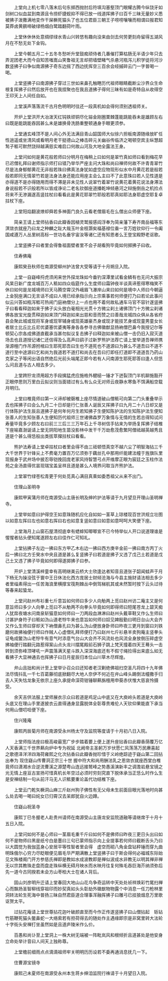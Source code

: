 <!-- { "loadSidebar": true } -->
　　上堂向上机七零八落末后句东掷西抛肘后符填沟塞壑顶门眼耀古腾今纵饶牙如剑树口似血盆到南源且令捞虾捷蚬抑不得已放一线道挥拂子曰百千三昧无量妙义悉被拂子泼撒满地变作干屎橛死猫头了也五位君臣三朝王子唠唠嚷嚷而相谓曰报君知莫莽卤黄鹂啼破绿杨烟白鹭踏翻荷叶雨。

　　上堂休休休处意绸缪绿水青山兴转悠有趣向没来由剑去何劳更刻舟留得五湖风月在不愁无处下金钩。

　　上堂今朝五月二十五冬冬愁听升堂鼓痴顽侍者几番催打算枯肠无半语少年只去弄泥团老大而今自知苦嗤嵩山笑鲁祖无言却把墙壁睹气杀悬河瓶泻儿积学徒将河沙数竖拂子曰争似南源拂子奇东边摇了西边抚挥空三百余会经摵碎云门一字普喝一喝。

　　上堂竖拂子曰南源拂子穿过三世如来鼻孔触瞎历代祖师眼睛截断尘沙界众生命根复挥拂子曰然后放开也在我捏聚也在我且道拂子得何三昧有如是奇特自从收得空王印天上人间任自如。

　　上堂溪声落落流千古月色明明时往还一段真机如会得何须别透祖师关。

　　开炉上堂洪开大冶泼天红钝铁顽铜尽化镕金刚圈栗棘蓬能跳能吞未是雄顾左右曰既是能跳能吞因甚么未是雄换骨洗肠重整顿通身手眼更须参。

　　上堂通玄峰顶不是人间心外无法满目青山韶国师大似徐六担板南源随缘放旷任性逍遥或坐清风或看明月老干挺德山之棒击碎元关幽谷传临济之喝顿空宾主纵慧超鹙子秪可默然饶辩越满慈实难启口何故山河及大地全露法王身。

　　上堂问如何是黄花般若师曰分明月在梅稍上曰如何是翠竹真如师曰看到梅花早已迟僧礼拜曰谢师指示师打曰错乃举华严座主问大珠和尚曰禅师何故不许青青翠竹尽是法身郁郁黄花无非般若珠曰佛真法身犹如虚空应物现形似水中月黄花若是般若般若即同无情翠竹若是法身法身还能应用座主会么主曰不了此意珠曰若人见性道是亦得道不是亦得随用而得不滞是非未见性人说翠竹着翠竹说黄花着黄花说法身滞法身说般若不识般若所以皆成诤论二老名钦御座道播乾坤倾悬河之辩施倒岳之机捡点将来不无渗漏遂高竖拄杖曰看看此是黄花耶翠竹耶般若耶真如耶法身耶虚空耶复卓拄杖下座。

　　上堂阳焰翻波燎却舜若多神面门良久云看老僧眉毛在么僧出众师便下座。

　　简亲王请上堂师拈香曰此瓣香因植灵鹫报感阎浮奉为简亲藩下寿齐南岳福等东溟敛衣就座乃曰龙之种麟之趾大哉玉叶金枝灏矣福基禄位垂一言万姓钦仰行一令阖国咸遵万人丛里树高标一世功名垂宇宙汝等诸仁还有知恩者么王登宝殿野老讴歌。

　　上堂竖拂子曰者里会得鲁祖面壁者里不会子胡看狗毕竟如何掷拂子曰收。

　　住寿佛庵

　　康熙癸丑秋师在南源受柳州护法曾大受等请于十月朔旦入院。

　　上堂一自嶷峰捋虎须闲来世外探龙珠如今垂钓深潭里试看金鳞有也无问大振宗风杲日新广度龙城百万人秪如四众临筵作么生度师曰霜钟夜半谈真谛惹得寒梅笑不休曰如何是龙城境师曰天马腾空霄汉外峨眉飞瀑岸山来曰如何是境中人师曰今朝逼上金猊座满口无言话不成曰人境已经承指示向上宗乘事若何师便打乃曰若论此事问似云兴答如瓶泻秪可热闹门庭衲僧分上一点也用不着何故私通车马官不容针遂竖拂子曰看看释迦如来于拂子尖头放白毫相光光贯十方微尘刹土诸佛顶门十方微尘刹诸佛各放宝光旋贯释迦如来顶门释迦如来出慈和音而赞之曰善哉龙城四众俱从各省府县会聚此城或现将军身或现宰辅身或现英雄豪杰身或现才能技艺身或现童男童女长者居士比丘比丘尼优婆塞优婆夷等身各各参寻古佛徽猷显扬衲僧巴鼻今我授记尔等顿契心宗各成佛道直截承当甚勿拟议复击拂子曰释迦如来被山僧一击仍旧入寂灭道场去也且道授记诸仁还信得及么高声曰鹞子过新罗熊护法荐亡请上堂举道吾禅师携渐源檀门作吊源拊棺曰生耶死耶吾曰生也不道死也不道源曰为甚么不道吾曰不道不道行至中途源曰乞和尚为我道若不道打和尚去在吾曰打即任打道即不道道吾乃药山克家之子等闲出语自然绝后光前头端尾正即今若有人问南源生耶死耶答曰逢人但恁么问且道与古人相去多少。

　　上堂跨狞龙须用超方手段擒猛虎应施格外楗槌一锤才下迸裂顶门半机聊施豁开正眼停思则万里白云拟议则当面错过有么有么众无对师云夜静水寒鱼不饵满船空载月明归。

　　上堂曰椎竟师曰第一义谛却被磬椎上座尽情道破山僧秪可向第二门头重叠举示去也挥拂子曰会么九月二十日却是行仁张善人诞辰又挥拂子曰九月二十八日却又是行体陈护法生辰且道拂子是何年何月生若知拂子生便知陈护法的生知陈护法生便知张善人的生知张善人生便知历代祖师三世诸佛森罗万象情与无情的生若总得知试问寿量毕竟多少顾左右曰前三三后三三万年石上千寻树信手拈来为举扬复挥拂子结椎下座喻嘉澍诞请上堂无阴阳地生苗没影林中发干千万劫愈茂愈繁阿僧祗越英越秀且道是个甚么得恁般出类拔萃撺拄杖曰看看。

　　熊护法寿请上堂卓拄杖曰者里会得不由三祗顿悟真空不越六尘了明智海拈三千大千世界于针锋尖上不费毫力置百万亿须弥于藕丝孔中那用纤能建法幢于旌旗队里现报身于武弁场中披忍辱铠挽回庞老家风持智慧弓点开维摩正眼为宸廷之玉柱作法苑之金汤直得优昙现瑞宝盖呈祥且道是甚么人境界问取当齐熊护法。

　　上堂翠竹绿苍松青更于何处觅真心满目真乘如委悉祖父从来不出门。

　　住理山圣明寺

　　康熙甲寅蒲月师在南源受山主唐长明及绅衿护法等请于九月望旦开理山圣明禅寺。

　　上堂举如意曰护得空王如意珠随机应化自如如一茎草上琼楼现百世洪规立壮图以如意左挥曰左也如意右挥曰右也如意复竖如意曰如意如意呵呵大笑便下座。

　　上堂海月上山窗石屋清彻底幸有蟋蟀知唧唧宣不已今特举似人开口说道理谁是惺惺者拈头便知尾遂顾左右曰佳作仁可知礼。

　　上堂拈拂子左边一拂曰东方甲乙木右边一拂曰西方庚辛金前一拂曰南方丙丁火后一拂曰北方壬癸水中央且道是甚么复竖拂子曰若道是拂子又违了戊己土若道是戊己土又违了拂子毕竟如何即得遂掷拂子曰参。

　　开炉上堂清溪梓童幸有高明继美云桥大士欣逢达者知音且道张子韶闻蛙声于月下杨无为操没弦于寰中王日休法化西方庞居士财倾沧海与今县主施财请法相去多少者里缁素得出一任苦海浪里横撑宝筏荆棘丛中倒驾梯航其或未然暂时按下云头过待等春来起蛰龙。

　　上堂问赵州布衫重七斤意旨如何师曰多少人向觔两上觅曰赵州访二庵主又是何意旨师曰多少人向拳上觅曰不从觔两不向拳头毕竟如何即得师曰短尾苍龙上碧天痴人犹戽夜塘水问南泉斩猫意如何师曰一刀两段血淋淋曰赵州头戴草鞋又作么生师曰讨甚护身符子曰秪如沩山道老牸牛来也意旨如何师曰奴见婢殷勤曰明日台山大会齐又作么生师曰穿却天下衲僧鼻孔曰为甚么沩山便放身卧师曰昨夜三更月到窗曰刘铁磨何故拂袖便行师曰作贼人心虚僧礼拜师便打乃曰赵州七斤衫悬羊卖狗庵主竖拳头证龟成鳖沩山老牸牛有意气时添意气台山大会齐不风流处也风流全身放倒压碎虚空拂袖便行踏翻元路惹得案山点头龙川摆尾殿前石狮子跳上梵天撞着四天王蓦头一击转到须弥峰顶哮吼一声震落满天星斗跌入深深海底还有不假寸绳捡得出来底么如无看拂子大显神通去也挥拂子曰日月星辰归本位山川草木尽辉煌。

　　弁山且拙和尚计至上堂举讣召众曰还知者老汉剿绝佛祖扫空圣凡将四十九年佛法尽情抖乱一千七百葛藤彻底掀翻尽大地人奈伊不何近在弁山峰头踢倒法幢撒手归去人天失怙龙象无依宗上座久承提命深荷钳锤聊爇旃檀用申葵赤伏惟大慈哀怜摄受。

　　余天吉供法服上堂师展衣示众曰若道是鸡足山中底又在大庾岭头若道是大庾岭头底又在理山手里遂披衣云直得通身显露脱体全彰尊贵难伦人天钦仰果能直下承当何用山僧叨呾便下座。

　　住兴隆庵

　　康熙丙辰菊月师在南源受永州杨太守及监院等度请于十月初八日入院。

　　上堂师指法座曰极高峻最宽广步步踏着要上便上遂升座拈香曰此瓣香荫覆万亿人天香满三千世界爇向炉中专为祝延
北阙帝主圣躬万岁伏愿仁风荡荡万民赓喜起之歌德泽洋洋四海荷雍熙之化次拈香曰此瓣香抛珍惜于义岭绝踪迹于嶷山第二回拈出奉为
现住嶷山传曹洞正宗三十世
握中符大和尚用酬法乳之恩敛衣就座西堂白椎竟师曰潇湘水合逆流曹溪之源楚粤山连远接鹫峰之势愚溪演新丰之调澹岩悬宝镜之光无情上座亘古宣扬可惜真机长年空过必须时穷刻究直下脱体承当正恁么时作么生是安禅结制一句从前汗马无人识秪要重论盖代功结椎下座。

　　上堂云门乾矢橛洞山麻三斤赵州狗子佛性有无父母未生前面目眼光落地时向甚么处去喝一喝曰姹女已归霄汉去呆郎犹自火边蹲。

　　住嶷山祝圣寺

　　康熙丁巳冬握老人赴贵州请师在南源受山主唐龙安监院道融等请继席于十月十五日入院。

　　上堂问如何不是心师曰一茎眉毛重千斤曰如何不是佛师曰昨夜三更日头出曰如何不是物师曰黑是纸兮白是墨曰三句已蒙师指示向上全提事若何师曰截断舌头乃曰以大圆觉为我伽蓝身心安居平等性智者里会得　虚空而砌八角金盘钻秤锤而穿九曲明珠俄尔心穷力尽眨眼便见眉毛华严期满散上堂竖拂子曰于斯会得何必福城东际始见文殊楼阁门开方参慈氏禅即是教如水成波教即是禅似波成水非教无以明其禅非禅无以宗其教珠走盘而盘走珠纵横无碍月映水而水映月往复何殊毛吞巨海芥纳须弥后先一道今古同揆若未会方山枣柏大士在诸人背后。

　　固山刘彦明升迁请上堂春回大地山山花鸟争奇运转中天处处祯祥焕彩竹尾扫禅心而飘扬圣智柳线穿祖印而妙契真如头头彰劫外徽猷物物露个中消息一任刀枪林里洞转法轮生死海中普扬三昧自然君臣道合理事浑融挥拂子曰雕弓已挂狼烟息万里歌讴贺太平。

　　过拈花庵请上堂世尊拈花迦叶破颜直至而今作正传遂竖拂子曰山僧拈起　轹钻竹筋鞭死猫头鳖鼻蛇一大络索若有担荷得去的随处作主遇缘即宗是非窝里转大法轮十字街头安禅打坐虽然如是且道庐陵米作么价。

　　百愚和尚讣至上堂洞上一株大树无端被一阵毗岚风和根倾折且道甚处是他安身立命处举计音曰人间天上独称尊。

　　上堂檐前细雨点点滴滴祖师牢关明明历历设若不委再通消息抚几一下。

　　住曹源宝镜寺

　　康熙己未夏师在南源受永州本生蒋乡绅洎监院行袾请于十月望日入院。

